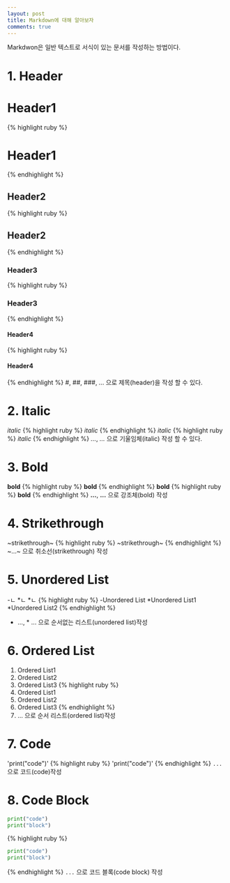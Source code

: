 ```yaml
---
layout: post
title: Markdown에 대해 알아보자
comments: true
---
```

Markdwon은 일반 텍스트로 서식이 있는 문서를 작성하는 방법이다.
# 1. Header

# Header1
{% highlight ruby %}
# Header1
{% endhighlight %}
## Header2
{% highlight ruby %}
## Header2
{% endhighlight %}
### Header3
{% highlight ruby %}
### Header3
{% endhighlight %}
#### Header4
{% highlight ruby %}
#### Header4
{% endhighlight %}
#, ##, ###, ... 으로 제목(header)을 작성 할 수 있다.

# 2. Italic

*italic*
{% highlight ruby %}
*italic*
{% endhighlight %}
_italic_
{% highlight ruby %}
_italic_
{% endhighlight %}
*...*, _..._ 으로 기울임체(italic) 작성 할 수 있다.

# 3. Bold

**bold**
{% highlight ruby %}
**bold**
{% endhighlight %}
__bold__
{% highlight ruby %}
__bold__
{% endhighlight %}
**...**, __...__ 으로 강조체(bold) 작성

# 4. Strikethrough

~strikethrough~
{% highlight ruby %}
~strikethrough~
{% endhighlight %}
~...~ 으로 취소선(strikethrough) 작성

# 5. Unordered List

-ㄴ
  *ㄴ
  *ㄴ
{% highlight ruby %}
-Unordered List
  *Unordered List1
  *Unordered List2
{% endhighlight %}
- ..., * ... 으로 순서없는 리스트(unordered list)작성

# 6. Ordered List

1. Ordered List1
2. Ordered List2
3. Ordered List3
{% highlight ruby %}
1. Ordered List1
2. Ordered List2
3. Ordered List3
{% endhighlight %}
1. ... 으로 순서 리스트(ordered list)작성

# 7. Code

'print("code")'
{% highlight ruby %}
'print("code")'
{% endhighlight %}
``...`` 으로 코드(code)작성

# 8. Code Block

```python
print("code")
print("block")
```
{% highlight ruby %}
```python
print("code")
print("block")
```
{% endhighlight %}
````...```` 으로 코드 블록(code block) 작성

